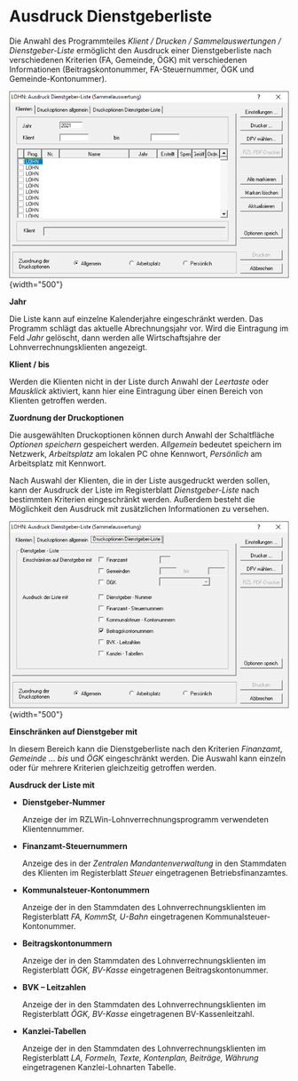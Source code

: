 # Ausdruck Dienstgeberliste

Die Anwahl des Programmteiles *Klient / Drucken / Sammelauswertungen / Dienstgeber-Liste* ermöglicht den Ausdruck einer Dienstgeberliste nach verschiedenen Kriterien (FA, Gemeinde, ÖGK) mit verschiedenen Informationen (Beitragskontonummer, FA-Steuernummer, ÖGK und Gemeinde-Kontonummer).

![Image](<img/image239.png>){width="500"}

**Jahr**

Die Liste kann auf einzelne Kalenderjahre eingeschränkt werden. Das Programm schlägt das aktuelle Abrechnungsjahr vor. Wird die Eintragung im Feld *Jahr* gelöscht, dann werden alle Wirtschaftsjahre der Lohnverrechnungsklienten angezeigt.

**Klient / bis**

Werden die Klienten nicht in der Liste durch Anwahl der *Leertaste* oder *Mausklick* aktiviert, kann hier eine Eintragung über einen Bereich von Klienten getroffen werden.

**Zuordnung der Druckoptionen**

Die ausgewählten Druckoptionen können durch Anwahl der Schaltfläche *Optionen speichern* gespeichert werden. *Allgemein* bedeutet speichern im Netzwerk, *Arbeitsplatz* am lokalen PC ohne Kennwort, *Persönlich* am Arbeitsplatz mit Kennwort.

Nach Auswahl der Klienten, die in der Liste ausgedruckt werden sollen, kann der Ausdruck der Liste im Registerblatt *Dienstgeber-Liste* nach bestimmten Kriterien eingeschränkt werden. Außerdem besteht die Möglichkeit den Ausdruck mit zusätzlichen Informationen zu versehen.

![Image](<img/image240.png>){width="500"}

**Einschränken auf Dienstgeber mit**

In diesem Bereich kann die Dienstgeberliste nach den Kriterien *Finanzamt*, *Gemeinde ... bis* und *ÖGK* eingeschränkt werden. Die Auswahl kann einzeln oder für mehrere Kriterien gleichzeitig getroffen werden.

**Ausdruck der Liste mit**

- **Dienstgeber-Nummer**

    Anzeige der im RZLWin-Lohnverrechnungsprogramm verwendeten Klientennummer.

- **Finanzamt-Steuernummern**

    Anzeige des in der *Zentralen Mandantenverwaltung* in den Stammdaten des Klienten im Registerblatt *Steuer* eingetragenen Betriebsfinanzamtes.

- **Kommunalsteuer-Kontonummern**

    Anzeige der in den Stammdaten des Lohnverrechnungsklienten im Registerblatt *FA, KommSt, U-Bahn* eingetragenen Kommunalsteuer-Kontonummer.

- **Beitragskontonummern**

    Anzeige der in den Stammdaten des Lohnverrechnungsklienten im Registerblatt *ÖGK, BV-Kasse* eingetragenen Beitragskontonummer.

- **BVK – Leitzahlen**

    Anzeige der in den Stammdaten des Lohnverrechnungsklienten im Registerblatt *ÖGK, BV-Kasse* eingetragenen BV-Kassenleitzahl.

- **Kanzlei-Tabellen**

    Anzeige der in den Stammdaten des Lohnverrechnungsklienten im Registerblatt *LA, Formeln, Texte, Kontenplan, Beiträge, Währung* eingetragenen Kanzlei-Lohnarten Tabelle.
